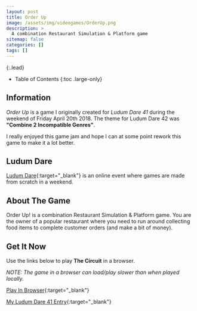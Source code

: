 ```yaml
---
layout: post
title: Order Up
image: /assets/img/videogames/OrderUp.png
description: >
  A combination Restaurant Simulation & Platform game
sitemap: false
categories: []
tags: []
---
```


{:.lead}

- Table of Contents
{:toc .large-only}

## Information

*Order Up* is a game I originally created for *Ludum Dare 41* during the weekend of Friday April 20th 2018.  The theme for Ludum Dare 42 was **"Combine 2 Incompatible Genres"**.  

I really enjoyed this game jam and hope I can at some point rework this game to make it a lot better.

## Ludum Dare

[Ludum Dare](https://ldjam.com/){:target="_blank"} is an online event where games are made from scratch in a weekend.

## About The Game

Order Up! is a combination Restaurant Simulation & Platform game. You are the owner of a popular restaurant where you need to run around collecting food items to complete customer orders (and make a bit of money).
 
## Get It Now

Use the links below to play **The Circuit** in a browser.

*NOTE:  The game in a browser can load/play slower than when played locally.*

[Play In Browser](https://jeffreychaplin.github.io/LudumDare41_OrderUp/v2){:target="_blank"}

[My Ludum Dare 41 Entry](https://ldjam.com/events/ludum-dare/41/order-up){:target="_blank"}
